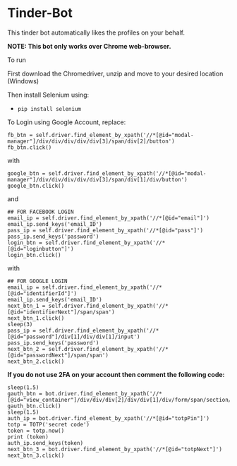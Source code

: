 # Tinder-Bot
This tinder bot automatically likes the profiles on your behalf.


**NOTE: This bot only works over __Chrome web-browser__.**

To run 

First download the Chromedriver, unzip and  move to your desired location (Windows)

Then install Selenium using:
- `pip install selenium`

To Login using Google Account, replace:

```
fb_btn = self.driver.find_element_by_xpath('//*[@id="modal-manager"]/div/div/div/div/div[3]/span/div[2]/button')
fb_btn.click()
```

with 

```
google_btn = self.driver.find_element_by_xpath('//*[@id="modal-manager"]/div/div/div/div/div[3]/span/div[1]/div/button')
google_btn.click()
```
and 
 
```
## FOR FACEBOOK LOGIN
email_ip = self.driver.find_element_by_xpath('//*[@id="email"]') 
email_ip.send_keys('email_ID')
pass_ip = self.driver.find_element_by_xpath('//*[@id="pass"]')
pass_ip.send_keys('password')
login_btn = self.driver.find_element_by_xpath('//*[@id="loginbutton"]') 
login_btn.click()
```

with

```
## FOR GOOGLE LOGIN
email_ip = self.driver.find_element_by_xpath('//*[@id="identifierId"]') 
email_ip.send_keys('email_ID')
next_btn_1 = self.driver.find_element_by_xpath('//*[@id="identifierNext"]/span/span')
next_btn_1.click()
sleep(3)
pass_ip = self.driver.find_element_by_xpath('//*[@id="password"]/div[1]/div/div[1]/input')
pass_ip.send_keys('password')
next_btn_2 = self.driver.find_element_by_xpath('//*[@id="passwordNext"]/span/span')
next_btn_2.click()
```       

**If you do not use 2FA on your account then comment the following code:**
```
sleep(1.5) 
gauth_btn = bot.driver.find_element_by_xpath('//*[@id="view_container"]/div/div/div[2]/div/div[1]/div/form/span/section/div/div/div/ul/li[2]/div')
gauth_btn.click()
sleep(1.5)
auth_ip = bot.driver.find_element_by_xpath('//*[@id="totpPin"]')
totp = TOTP('secret code')
token = totp.now()
print (token)
auth_ip.send_keys(token)
next_btn_3 = bot.driver.find_element_by_xpath('//*[@id="totpNext"]')
next_btn_3.click()
```

